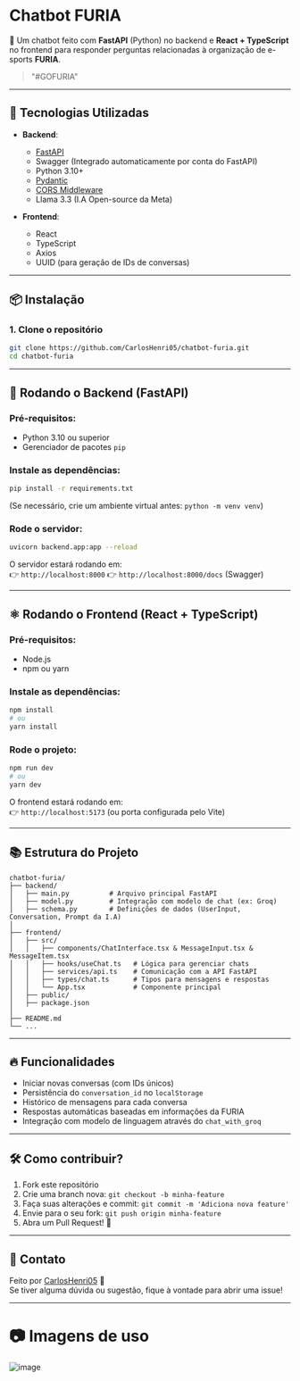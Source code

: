 # Chatbot FURIA

🚀 Um chatbot feito com **FastAPI** (Python) no backend e **React + TypeScript** no frontend para responder perguntas relacionadas à organização de e-sports **FURIA**.

> "#GOFURIA"

---

## 📂 Tecnologias Utilizadas

- **Backend**:
  - [FastAPI](https://fastapi.tiangolo.com/)
  - Swagger (Integrado automaticamente por conta do FastAPI)
  - Python 3.10+
  - [Pydantic](https://docs.pydantic.dev/)
  - [CORS Middleware](https://fastapi.tiangolo.com/tutorial/cors/)
  - Llama 3.3 (I.A Open-source da Meta)

- **Frontend**:
  - React
  - TypeScript
  - Axios
  - UUID (para geração de IDs de conversas)

---

## 📦 Instalação

### 1. Clone o repositório

```bash
git clone https://github.com/CarlosHenri05/chatbot-furia.git
cd chatbot-furia
```

---

## 🐍 Rodando o Backend (FastAPI)

### Pré-requisitos:
- Python 3.10 ou superior
- Gerenciador de pacotes `pip`

### Instale as dependências:
```bash
pip install -r requirements.txt
```

(Se necessário, crie um ambiente virtual antes: `python -m venv venv`)

### Rode o servidor:
```bash
uvicorn backend.app:app --reload
```

O servidor estará rodando em:  
👉 `http://localhost:8000`
👉 `http://localhost:8000/docs` (Swagger)

---

## ⚛️ Rodando o Frontend (React + TypeScript)

### Pré-requisitos:
- Node.js
- npm ou yarn

### Instale as dependências:
```bash
npm install
# ou
yarn install
```

### Rode o projeto:
```bash
npm run dev
# ou
yarn dev
```

O frontend estará rodando em:  
👉 `http://localhost:5173` (ou porta configurada pelo Vite)

---

## 📚 Estrutura do Projeto

```
chatbot-furia/
├── backend/
│   ├── main.py          # Arquivo principal FastAPI
│   ├── model.py         # Integração com modelo de chat (ex: Groq)
│   ├── schema.py        # Definições de dados (UserInput, Conversation, Prompt da I.A)
│
├── frontend/
│   ├── src/
│   │   ├── components/ChatInterface.tsx & MessageInput.tsx & MessageItem.tsx
│   │   ├── hooks/useChat.ts   # Lógica para gerenciar chats
│   │   ├── services/api.ts    # Comunicação com a API FastAPI
│   │   ├── types/chat.ts      # Tipos para mensagens e respostas
│   │   └── App.tsx            # Componente principal
│   ├── public/
│   ├── package.json
│
├── README.md
└── ...
```

---

## 🔥 Funcionalidades

- Iniciar novas conversas (com IDs únicos)
- Persistência do `conversation_id` no `localStorage`
- Histórico de mensagens para cada conversa
- Respostas automáticas baseadas em informações da FURIA
- Integração com modelo de linguagem através do `chat_with_groq`

---

## 🛠️ Como contribuir?

1. Fork este repositório
2. Crie uma branch nova: `git checkout -b minha-feature`
3. Faça suas alterações e commit: `git commit -m 'Adiciona nova feature'`
4. Envie para o seu fork: `git push origin minha-feature`
5. Abra um Pull Request! 🚀

---

## 💬 Contato

Feito por [CarlosHenri05](https://github.com/CarlosHenri05) 💜  
Se tiver alguma dúvida ou sugestão, fique à vontade para abrir uma issue!

---
# 📷 Imagens de uso 

![image](https://github.com/user-attachments/assets/27e99d30-b672-4e8c-ace2-72ce8830443e)





